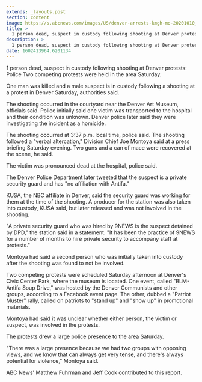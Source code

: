 ```yaml
--- 
extends: _layouts.post 
section: content 
image: https://s.abcnews.com/images/US/denver-arrests-kmgh-mo-20201010_1602371658216_hpMain_16x9_992.jpg 
title: > 
  1 person dead, suspect in custody following shooting at Denver protests: Police 
description: > 
  1 person dead, suspect in custody following shooting at Denver protests: Police Two competing protests were held in the area Saturday.One man was killed and a male suspect is in custody following a shooting at a protest in Denver Saturday, authorities said.The Denver Police Department later tweeted that the suspect is a private security guard and has "no affiliation with Antifa.""It has been the practice of 9NEWS for a number of months to hire private security to accompany staff at protests."Montoya had said it was unclear whether either person, the victim or suspect, was involved in the protests. 
date: 1602413964.6201134 
--- 
```

1 person dead, suspect in custody following shooting at Denver protests: Police Two competing protests were held in the area Saturday.

One man was killed and a male suspect is in custody following a shooting at a protest in Denver Saturday, authorities said.

The shooting occurred in the courtyard near the Denver Art Museum, officials said. Police initially said one victim was transported to the hospital and their condition was unknown. Denver police later said they were investigating the incident as a homicide.

The shooting occurred at 3:37 p.m. local time, police said. The shooting followed a "verbal altercation," Division Chief Joe Montoya said at a press briefing Saturday evening. Two guns and a can of mace were recovered at the scene, he said.

The victim was pronounced dead at the hospital, police said.

The Denver Police Department later tweeted that the suspect is a private security guard and has "no affiliation with Antifa."

KUSA, the NBC affiliate in Denver, said the security guard was working for them at the time of the shooting. A producer for the station was also taken into custody, KUSA said, but later released and was not involved in the shooting.

"A private security guard who was hired by 9NEWS is the suspect detained by DPD," the station said in a statement. "It has been the practice of 9NEWS for a number of months to hire private security to accompany staff at protests."

Montoya had said a second person who was initially taken into custody after the shooting was found to not be involved.

Two competing protests were scheduled Saturday afternoon at Denver's Civic Center Park, where the museum is located. One event, called "BLM-Antifa Soup Drive," was hosted by the Denver Communists and other groups, according to a Facebook event page. The other, dubbed a "Patriot Muster" rally, called on patriots to "stand up" and "show up" in promotional materials.

Montoya had said it was unclear whether either person, the victim or suspect, was involved in the protests.

The protests drew a large police presence to the area Saturday.

"There was a large presence because we had two groups with opposing views, and we know that can always get very tense, and there's always potential for violence," Montoya said.

ABC News' Matthew Fuhrman and Jeff Cook contributed to this report.